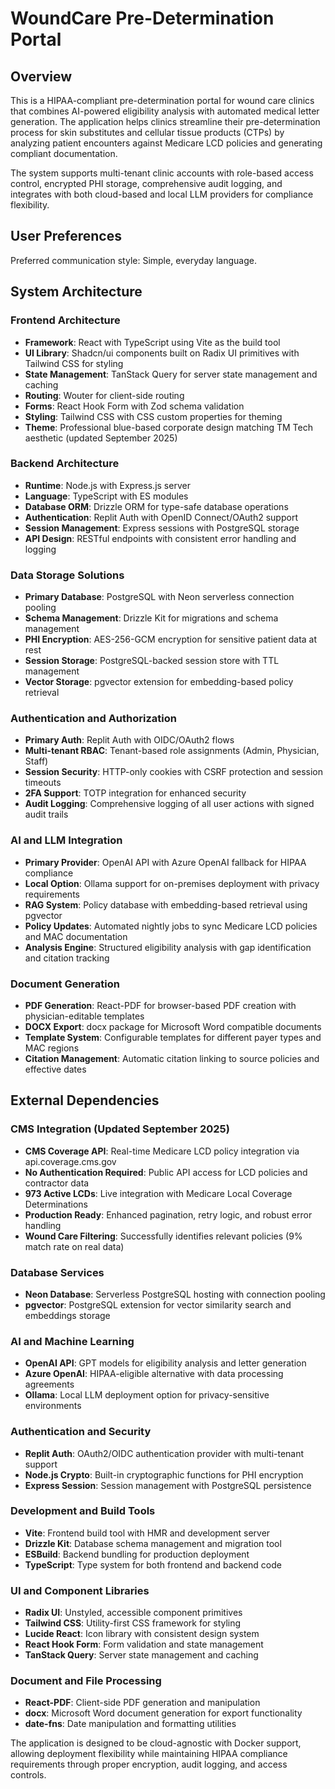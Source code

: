 # WoundCare Pre-Determination Portal

## Overview

This is a HIPAA-compliant pre-determination portal for wound care clinics that combines AI-powered eligibility analysis with automated medical letter generation. The application helps clinics streamline their pre-determination process for skin substitutes and cellular tissue products (CTPs) by analyzing patient encounters against Medicare LCD policies and generating compliant documentation.

The system supports multi-tenant clinic accounts with role-based access control, encrypted PHI storage, comprehensive audit logging, and integrates with both cloud-based and local LLM providers for compliance flexibility.

## User Preferences

Preferred communication style: Simple, everyday language.

## System Architecture

### Frontend Architecture
- **Framework**: React with TypeScript using Vite as the build tool
- **UI Library**: Shadcn/ui components built on Radix UI primitives with Tailwind CSS for styling
- **State Management**: TanStack Query for server state management and caching
- **Routing**: Wouter for client-side routing
- **Forms**: React Hook Form with Zod schema validation
- **Styling**: Tailwind CSS with CSS custom properties for theming
- **Theme**: Professional blue-based corporate design matching TM Tech aesthetic (updated September 2025)

### Backend Architecture
- **Runtime**: Node.js with Express.js server
- **Language**: TypeScript with ES modules
- **Database ORM**: Drizzle ORM for type-safe database operations
- **Authentication**: Replit Auth with OpenID Connect/OAuth2 support
- **Session Management**: Express sessions with PostgreSQL storage
- **API Design**: RESTful endpoints with consistent error handling and logging

### Data Storage Solutions
- **Primary Database**: PostgreSQL with Neon serverless connection pooling
- **Schema Management**: Drizzle Kit for migrations and schema management
- **PHI Encryption**: AES-256-GCM encryption for sensitive patient data at rest
- **Session Storage**: PostgreSQL-backed session store with TTL management
- **Vector Storage**: pgvector extension for embedding-based policy retrieval

### Authentication and Authorization
- **Primary Auth**: Replit Auth with OIDC/OAuth2 flows
- **Multi-tenant RBAC**: Tenant-based role assignments (Admin, Physician, Staff)
- **Session Security**: HTTP-only cookies with CSRF protection and session timeouts
- **2FA Support**: TOTP integration for enhanced security
- **Audit Logging**: Comprehensive logging of all user actions with signed audit trails

### AI and LLM Integration
- **Primary Provider**: OpenAI API with Azure OpenAI fallback for HIPAA compliance
- **Local Option**: Ollama support for on-premises deployment with privacy requirements
- **RAG System**: Policy database with embedding-based retrieval using pgvector
- **Policy Updates**: Automated nightly jobs to sync Medicare LCD policies and MAC documentation
- **Analysis Engine**: Structured eligibility analysis with gap identification and citation tracking

### Document Generation
- **PDF Generation**: React-PDF for browser-based PDF creation with physician-editable templates
- **DOCX Export**: docx package for Microsoft Word compatible documents
- **Template System**: Configurable templates for different payer types and MAC regions
- **Citation Management**: Automatic citation linking to source policies and effective dates

## External Dependencies

### CMS Integration (Updated September 2025)
- **CMS Coverage API**: Real-time Medicare LCD policy integration via api.coverage.cms.gov
- **No Authentication Required**: Public API access for LCD policies and contractor data
- **973 Active LCDs**: Live integration with Medicare Local Coverage Determinations
- **Production Ready**: Enhanced pagination, retry logic, and robust error handling
- **Wound Care Filtering**: Successfully identifies relevant policies (9% match rate on real data)

### Database Services  
- **Neon Database**: Serverless PostgreSQL hosting with connection pooling
- **pgvector**: PostgreSQL extension for vector similarity search and embeddings storage

### AI and Machine Learning
- **OpenAI API**: GPT models for eligibility analysis and letter generation
- **Azure OpenAI**: HIPAA-eligible alternative with data processing agreements
- **Ollama**: Local LLM deployment option for privacy-sensitive environments

### Authentication and Security
- **Replit Auth**: OAuth2/OIDC authentication provider with multi-tenant support
- **Node.js Crypto**: Built-in cryptographic functions for PHI encryption
- **Express Session**: Session management with PostgreSQL persistence

### Development and Build Tools
- **Vite**: Frontend build tool with HMR and development server
- **Drizzle Kit**: Database schema management and migration tool
- **ESBuild**: Backend bundling for production deployment
- **TypeScript**: Type system for both frontend and backend code

### UI and Component Libraries
- **Radix UI**: Unstyled, accessible component primitives
- **Tailwind CSS**: Utility-first CSS framework for styling
- **Lucide React**: Icon library with consistent design system
- **React Hook Form**: Form validation and state management
- **TanStack Query**: Server state management and caching

### Document and File Processing
- **React-PDF**: Client-side PDF generation and manipulation
- **docx**: Microsoft Word document generation for export functionality
- **date-fns**: Date manipulation and formatting utilities

The application is designed to be cloud-agnostic with Docker support, allowing deployment flexibility while maintaining HIPAA compliance requirements through proper encryption, audit logging, and access controls.